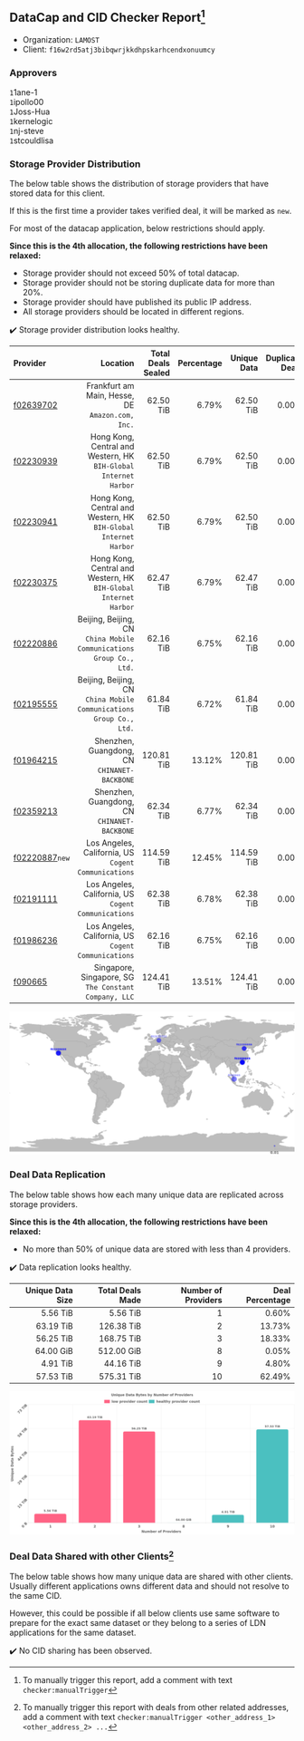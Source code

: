 ## DataCap and CID Checker Report[^1]
 - Organization: `LAMOST`
 - Client: `f16w2rd5atj3bibqwrjkkdhpskarhcendxonuumcy`
### Approvers
`1`1ane-1<br/>`1`ipollo00<br/>`1`Joss-Hua<br/>`1`kernelogic<br/>`1`nj-steve<br/>`1`stcouldlisa

### Storage Provider Distribution
The below table shows the distribution of storage providers that have stored data for this client.

If this is the first time a provider takes verified deal, it will be marked as `new`.

For most of the datacap application, below restrictions should apply.

**Since this is the 4th allocation, the following restrictions have been relaxed:**
 - Storage provider should not exceed 50% of total datacap.
 - Storage provider should not be storing duplicate data for more than 20%.
 - Storage provider should have published its public IP address.
 - All storage providers should be located in different regions.

✔️ Storage provider distribution looks healthy.

| Provider                                                    |                                                               Location | Total Deals Sealed | Percentage | Unique Data | Duplicate Deals |
| :---------------------------------------------------------- | ---------------------------------------------------------------------: | -----------------: | ---------: | ----------: | --------------: |
| [f02639702](https://filfox.info/en/address/f02639702)       |                    Frankfurt am Main, Hesse, DE<br/>`Amazon.com, Inc.` |          62.50 TiB |      6.79% |   62.50 TiB |           0.00% |
| [f02230939](https://filfox.info/en/address/f02230939)       |    Hong Kong, Central and Western, HK<br/>`BIH-Global Internet Harbor` |          62.50 TiB |      6.79% |   62.50 TiB |           0.00% |
| [f02230941](https://filfox.info/en/address/f02230941)       |    Hong Kong, Central and Western, HK<br/>`BIH-Global Internet Harbor` |          62.50 TiB |      6.79% |   62.50 TiB |           0.00% |
| [f02230375](https://filfox.info/en/address/f02230375)       |    Hong Kong, Central and Western, HK<br/>`BIH-Global Internet Harbor` |          62.47 TiB |      6.79% |   62.47 TiB |           0.00% |
| [f02220886](https://filfox.info/en/address/f02220886)       | Beijing, Beijing, CN<br/>`China Mobile Communications Group Co., Ltd.` |          62.16 TiB |      6.75% |   62.16 TiB |           0.00% |
| [f02195555](https://filfox.info/en/address/f02195555)       | Beijing, Beijing, CN<br/>`China Mobile Communications Group Co., Ltd.` |          61.84 TiB |      6.72% |   61.84 TiB |           0.00% |
| [f01964215](https://filfox.info/en/address/f01964215)       |                        Shenzhen, Guangdong, CN<br/>`CHINANET-BACKBONE` |         120.81 TiB |     13.12% |  120.81 TiB |           0.00% |
| [f02359213](https://filfox.info/en/address/f02359213)       |                        Shenzhen, Guangdong, CN<br/>`CHINANET-BACKBONE` |          62.34 TiB |      6.77% |   62.34 TiB |           0.00% |
| [f02220887](https://filfox.info/en/address/f02220887)`new`  |                Los Angeles, California, US<br/>`Cogent Communications` |         114.59 TiB |     12.45% |  114.59 TiB |           0.00% |
| [f02191111](https://filfox.info/en/address/f02191111)       |                Los Angeles, California, US<br/>`Cogent Communications` |          62.38 TiB |      6.78% |   62.38 TiB |           0.00% |
| [f01986236](https://filfox.info/en/address/f01986236)       |                Los Angeles, California, US<br/>`Cogent Communications` |          62.16 TiB |      6.75% |   62.16 TiB |           0.00% |
| [f090665](https://filfox.info/en/address/f090665)           |               Singapore, Singapore, SG<br/>`The Constant Company, LLC` |         124.41 TiB |     13.51% |  124.41 TiB |           0.00% |

<img src="https://raw.githubusercontent.com/data-preservation-programs/filplus-checker-assets/main/filecoin-project/filecoin-plus-large-datasets/issues/2150/1697521862767.png"/>

### Deal Data Replication
The below table shows how each many unique data are replicated across storage providers.


**Since this is the 4th allocation, the following restrictions have been relaxed:**
- No more than 50% of unique data are stored with less than 4 providers.

✔️ Data replication looks healthy.

| Unique Data Size | Total Deals Made | Number of Providers | Deal Percentage |
| ---------------: | ---------------: | ------------------: | --------------: |
|         5.56 TiB |         5.56 TiB |                   1 |           0.60% |
|        63.19 TiB |       126.38 TiB |                   2 |          13.73% |
|        56.25 TiB |       168.75 TiB |                   3 |          18.33% |
|        64.00 GiB |       512.00 GiB |                   8 |           0.05% |
|         4.91 TiB |        44.16 TiB |                   9 |           4.80% |
|        57.53 TiB |       575.31 TiB |                  10 |          62.49% |

<img src="https://raw.githubusercontent.com/data-preservation-programs/filplus-checker-assets/main/filecoin-project/filecoin-plus-large-datasets/issues/2150/1697521863466.png"/>

### Deal Data Shared with other Clients[^3]
The below table shows how many unique data are shared with other clients.
Usually different applications owns different data and should not resolve to the same CID.

However, this could be possible if all below clients use same software to prepare for the exact same dataset or they belong to a series of LDN applications for the same dataset.

✔️ No CID sharing has been observed.

[^1]: To manually trigger this report, add a comment with text `checker:manualTrigger`

[^2]: Deals from those addresses are combined into this report as they are specified with `checker:manualTrigger`

[^3]: To manually trigger this report with deals from other related addresses, add a comment with text `checker:manualTrigger <other_address_1> <other_address_2> ...`
